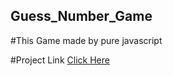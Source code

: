 ## Guess_Number_Game

#This Game made by pure javascript 

#Project Link 
[Click Here](https://amancoder01.github.io/Guess_Number_Game/#)
